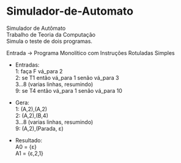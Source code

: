 # Simulador-de-Automato
Simulador de Autômato<br>
Trabalho de Teoria da Computação<br>
Simula o teste de dois programas.<br>

Entrada -> Programa Monolítico com Instruções Rotuladas Simples<br>
* Entradas:<br>
1: faça F vá_para 2<br>
2: se T1 então vá_para 1 senão vá_para 3 <br>
3...8 (varias linhas, resumindo)<br>
9: se T4 então vá_para 1 senão vá_para 10<br>

* Gera:<br>
1: (A,2),(A,2)<br>
2: (A,2),(B,4)<br>
3...8 (varias linhas, resumindo)<br>
9: (A,2),(Parada, ε)<br>

* Resultado:<br>
A0 = {ε}<br>
A1 = {ε,2,1}<br>
